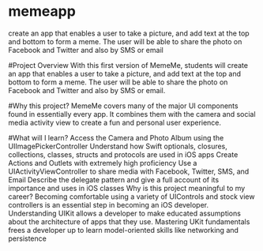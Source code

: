 # memeapp
create an app that enables a user to take a picture, and add text at the top and bottom to form a meme. The user will be able to share the photo on Facebook and Twitter and also by SMS or email


#Project Overview
With this first version of MemeMe, students will create an app that enables a user to take a picture, and add text at the top and bottom to form a meme. The user will be able to share the photo on Facebook and Twitter and also by SMS or email.

#Why this project?
MemeMe covers many of the major UI components found in essentially every app. It combines them with the camera and social media activity view to create a fun and personal user experience.

#What will I learn?
Access the Camera and Photo Album using the UIImagePickerController
Understand how Swift optionals, closures, collections, classes, structs and protocols are used in iOS apps
Create Actions and Outlets with extremely high proficiency
Use a UIActivityViewController to share media with Facebook, Twitter, SMS, and Email
Describe the delegate pattern and give a full account of its importance and uses in iOS classes
Why is this project meaningful to my career?
Becoming comfortable using a variety of UIControls and stock view controllers is an essential step in becoming an iOS developer.
Understanding UIKit allows a developer to make educated assumptions about the architecture of apps that they use.
Mastering UKit fundamentals frees a developer up to learn model-oriented skills like networking and persistence
